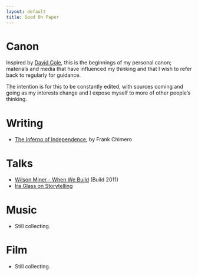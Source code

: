 ```yaml
---
layout: default
title: Good On Paper
---
```


# Canon

Inspired by [David Cole](http://davidcole.me/), this is the beginnings of my personal canon; materials and media that have influenced my thinking and that I wish to refer back to regularly for guidance.

The intention is for this to be constantly edited, with sources coming and going as my interests change and I expose myself to more of other people’s thinking.

# Writing

* [The Inferno of Independence](http://frankchimero.com/blog/the-inferno-of-independence/), by Frank Chimero

# Talks

* [Wilson Miner - When We Build](https://vimeo.com/34017777) (Build 2011)
* [Ira Glass on Storytelling](http://numerocinqmagazine.com/2011/05/13/what-nobody-tells-beginners-ira-glass-on-storytelling/)

# Music

* Still collecting.

# Film

* Still collecting.
